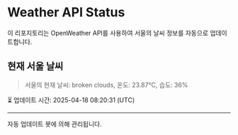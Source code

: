 
# Weather API Status

이 리포지토리는 OpenWeather API를 사용하여 서울의 날씨 정보를 자동으로 업데이트합니다.

## 현재 서울 날씨
> 서울의 현재 날씨: broken clouds, 온도: 23.87°C, 습도: 36%

⏳ 업데이트 시간: 2025-04-18 08:20:31 (UTC)

---
자동 업데이트 봇에 의해 관리됩니다.

